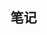 <!--
 * @Description: In User Settings Edit
 * @Author: your name
 * @Date: 2019-10-19 13:54:38
 * @LastEditTime: 2019-10-19 13:54:38
 * @LastEditors: your name
 -->
## 笔记